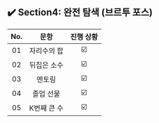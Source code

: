 ## ✔️ Section4: 완전 탐색 (브르투 포스)

| No. |    문항     | 진행 상황 |
| :-: | :---------: | :-------: |
| 01  | 자리수의 합 |    ☑️     |
| 02  | 뒤집은 소수 |    ☑️     |
| 03  |   멘토링    |    ☑️     |
| 04  |  졸업 선물  |    ☑️     |
| 05  | K번째 큰 수 |    ☑️     |
